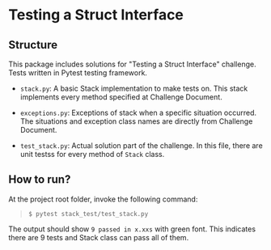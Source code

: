 # Testing a Struct Interface

## Structure
This package includes solutions for "Testing a Struct Interface" challenge. Tests written in Pytest testing framework.

* `stack.py`: A basic Stack implementation to make tests on. This stack implements every method specified at Challenge Document.

* `exceptions.py`: Exceptions of stack when a specific situation occurred. The situations and exception class names are directly from Challenge Document.

* `test_stack.py`: Actual solution part of the challenge. In this file, there are unit testss for every method of `Stack` class.

## How to run?

At the project root folder, invoke the following command:

> `$ pytest stack_test/test_stack.py`

The output should show `9 passed in x.xxs` with green font. This indicates there are 9 tests and Stack class can pass all of them.